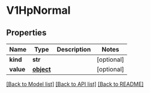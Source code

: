 # V1HpNormal

## Properties
Name | Type | Description | Notes
------------ | ------------- | ------------- | -------------
**kind** | **str** |  | [optional] 
**value** | [**object**](.md) |  | [optional] 

[[Back to Model list]](../README.md#documentation-for-models) [[Back to API list]](../README.md#documentation-for-api-endpoints) [[Back to README]](../README.md)



